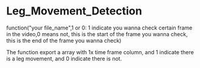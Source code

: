 # Leg_Movement_Detection
function("your file_name",1 or 0: 1 indicate you wanna check certain frame in the video,0 means not, this is the start of the frame you wanna check, this is the end of the frame you wanna check)


The function export a array with 1x time frame column, and 1 indicate there is a leg movement, and 0 indicate there is not.
